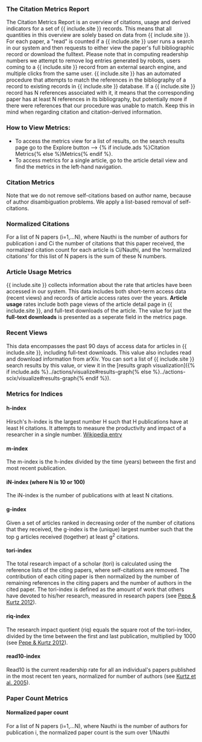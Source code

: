 ### The Citation Metrics Report

The Citation Metrics Report is an overview of citations, usage and derived indicators for a set of {{ include.site }} records. This means that all quantities in this overview are solely based on data from {{ include.site }}. For each paper, a "read" is counted if a {{ include.site }} user runs a search in our system and then requests to either view the paper's full bibliographic record or download the fulltext. Please note that in computing readership numbers we attempt to remove log entries generated by robots, users coming to a {{ include.site }} record from an external search engine, and multiple clicks from the same user. {{ include.site }} has an automated procedure that attempts to match the references in the bibliography of a record to existing records in {{ include.site }} database. If a {{ include.site }} record has N references associated with it, it means that the corresponding paper has at least N references in its bibliography, but potentially more if there were references that our procedure was unable to match. Keep this in mind when regarding citation and citation-derived information.

### How to View Metrics:

* To access the metrics view for a list of results, on the search results page go to the Explore button --> {% if include.ads %}Citation Metrics{% else %}Metrics{% endif %}.
* To access metrics for a single article, go to the article detail view and find the metrics in the left-hand navigation.


### Citation Metrics


Note that we do not remove self-citations based on author name, because of author disambiguation problems. We apply a list-based removal of self-citations.

### Normalized Citations
For a list of N papers (i=1,...N), where Nauthi is the number of authors for publication i and Ci the number of citations that this paper received, the normalized citation count for each article is Ci/Nauthi, and the 'normalized citations' for this list of N papers is the sum of these N numbers.


### Article Usage Metrics
{{ include.site }} collects information about the rate that articles have been accessed in our system. This data includes both short-term access data (recent views) and records of article access rates over the years. **Article usage** rates include both page views of the article detail page in {{ include.site }}, and full-text downloads of the article. The value for just the **full-text downloads** is presented as a seperate field in the metrics page.

### Recent Views
This data encompasses the past 90 days of access data for articles in {{ include.site }}, including full-text downloads. This value also includes read and download information from arXiv. You can sort a list of {{ include.site }} search results by this value, or view it in the [results graph visualization]({% if include.ads %}../actions/visualize#results-graph{% else %}../actions-scix/visualize#results-graph{% endif %}).


### Metrics for Indices

#### h-index

Hirsch's h-index is the largest number H such that H publications have at least H citations. It attempts to measure the productivity and impact of a researcher in a single number. <a href="http://en.wikipedia.org/wiki/Hirsch_index" class="urlextern" title="http://en.wikipedia.org/wiki/Hirsch_index"  rel="nofollow" target="_blank">Wikipedia entry</a>

#### m-index
The m-index is the h-index divided by the time (years) between the first and most recent publication.

#### iN-index (where N is 10 or 100)

The iN-index is the number of publications with at least N citations.

#### g-index
Given a set of articles ranked in decreasing order of the number of citations that they received, the g-index is the (unique) largest number such that the top g articles received (together) at least g<sup>2</sup> citations.

#### tori-index
The total research impact of a scholar (tori) is calculated using the reference lists of the citing papers, where self-citations are removed. The contribution of each citing paper is then normalized by the number of remaining references in the citing papers and the number of authors in the cited paper. The tori-index is defined as the amount of work that others have devoted to his/her research, measured in research papers (see <a href="{% if include.ads %}{{ site.ads_base_url }}{% else %}{{ site.scix_base_url }}{% endif %}/abs/2012PLoSO...746428P/abstract" class="urlextern" title="{% if include.ads %}{{ site.ads_base_url }}{% else %}{{ site.scix_base_url }}{% endif %}/#abs/2012PLoSO...746428P/abstract"  rel="nofollow" target="_blank">Pepe & Kurtz 2012</a>).

#### riq-index
The research impact quotient (riq) equals the square root of the tori-index, divided by the time between the first and last publication, multiplied by 1000 (see <a href="{% if include.ads %}{{ site.ads_base_url }}{% else %}{{ site.scix_base_url }}{% endif %}/abs/2012PLoSO...746428P/abstract" class="urlextern" title="{% if include.ads %}{{ site.ads_base_url }}{% else %}{{ site.scix_base_url }}{% endif %}/#abs/2012PLoSO...746428P/abstract"  rel="nofollow" target="_blank">Pepe & Kurtz 2012</a>).

#### read10-index
Read10 is the current readership rate for all an individual's papers published in the most recent ten years, normalized for number of authors (see <a href="{% if include.ads %}{{ site.ads_base_url }}{% else %}{{ site.scix_base_url }}{% endif %}/abs/2005JASIS..56..111K/abstract" class="urlextern" title="The Bibliometric Properties of Article Readership Information" ref="nofollow" target="_blank">Kurtz et al. 2005</a>).



### Paper Count Metrics

#### Normalized paper count
For a list of N papers (i=1,...N), where Nauthi is the number of authors for publication i, the normalized paper count is the sum over 1/Nauthi
